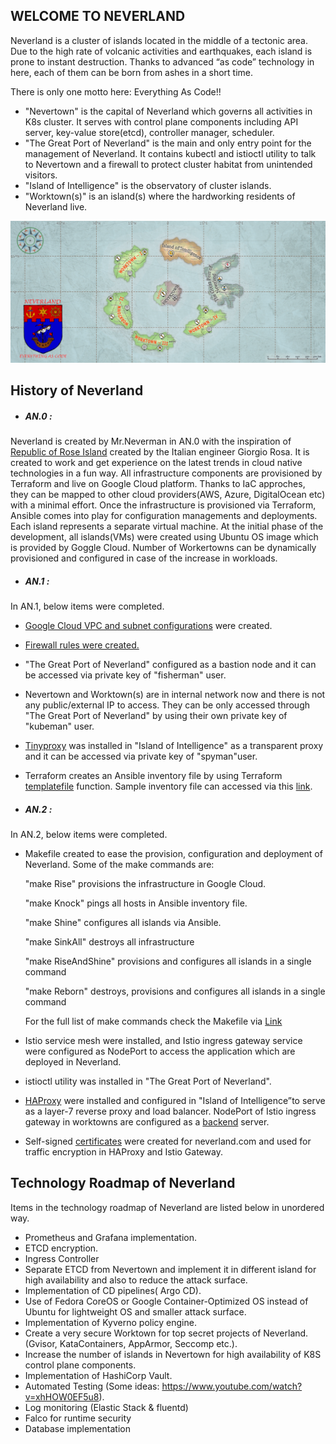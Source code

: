 ## WELCOME TO NEVERLAND
Neverland is a cluster of islands located in the middle of a tectonic area. Due to the high rate of volcanic activities and earthquakes, each island is prone to instant destruction. Thanks to advanced “as code” technology in here, each of them can be born from ashes in a short time.

There is only one motto here: Everything As Code!!

- "Nevertown" is the capital of Neverland which governs all activities in K8s cluster. It serves with control plane components including API server, key-value store(etcd), controller manager, scheduler.
- "The Great Port of Neverland" is the main and only entry point for the management of Neverland. It contains kubectl and istioctl utility to talk to Nevertown and a firewall to protect cluster habitat from unintended visitors.
- "Island of Intelligence" is the observatory of cluster islands.
- "Worktown(s)" is  an island(s) where the hardworking residents of Neverland live.

![](https://github.com/mrneverman/NEVERLAND/blob/main/map/map.png)


## History of Neverland

- ##### AN.0 :
Neverland is created by Mr.Neverman in AN.0 with the inspiration of [Republic of Rose Island](https://en.wikipedia.org/wiki/Republic_of_Rose_Island) created by the Italian engineer Giorgio Rosa. It is created to work and get experience on the latest trends in cloud native technologies in a fun way. All infrastructure components are provisioned by Terraform and live on Google Cloud platform. Thanks to IaC approches, they can be mapped to other cloud providers(AWS, Azure, DigitalOcean etc) with a minimal effort. Once the infrastructure is provisioned via Terraform, Ansible comes into play for configuration managements and deployments. Each island represents a separate virtual machine. At the initial phase of the development, all islands(VMs) were created using Ubuntu OS image which is provided by Goggle Cloud. Number of Workertowns can be dynamically provisioned and configured in case of the increase in workloads.
- ##### AN.1 :
 In AN.1, below items were completed.
- [Google Cloud VPC and  subnet configurations](https://github.com/mrneverman/NEVERLAND/blob/e9127e4742b800ff91d4a4c4cdfadd701a310f0a/terraform/network_firewall.tf "Google Cloud VPC and  subnet configurations") were created.
- [Firewall rules were created.](https://github.com/mrneverman/NEVERLAND/blob/e9127e4742b800ff91d4a4c4cdfadd701a310f0a/terraform/network_firewall.tf "Firewall rules were created.")
- "The Great Port of Neverland"  configured as a bastion node and it can be accessed via private key of "fisherman" user.
- Nevertown and Worktown(s) are in internal network now and there is not any public/external IP to access. They can be only accessed through "The Great Port of Neverland" by using their own private key of "kubeman" user.
- [Tinyproxy](http://tinyproxy.github.io/ "Tinyproxy") was installed in "Island of Intelligence" as a transparent proxy and it can be accessed via private key of "spyman"user.
- Terraform creates an Ansible inventory file by using Terraform [templatefile](https://www.terraform.io/language/functions/templatefile "templatefile") function. Sample inventory file can accessed via this [link](https://github.com/mrneverman/NEVERLAND/blob/e9127e4742b800ff91d4a4c4cdfadd701a310f0a/ansible/inventory_sample.cfg "link").

- ##### AN.2 :
In AN.2, below items were completed.
- Makefile created to ease the provision, configuration and deployment of Neverland.
Some of the make commands are:

  "make Rise" provisions the infrastructure in Google Cloud.

  "make Knock" pings all hosts in Ansible inventory file.

  "make Shine" configures all islands via Ansible.

  "make SinkAll" destroys all infrastructure

  "make RiseAndShine" provisions and configures all islands in a single command

  "make Reborn" destroys, provisions and configures all islands in a single command

  For the full list of make commands check the Makefile via [Link](https://github.com/mrneverman/NEVERLAND/blob/main/Makefile "Link")
- Istio service mesh were installed, and Istio ingress gateway service were configured as NodePort to access the application which are deployed in Neverland.
- istioctl utility was installed in "The Great Port of Neverland".
- [HAProxy](http://www.haproxy.org/ "HAProxy") were installed and configured in "Island of Intelligence”to serve as a layer-7 reverse proxy and load balancer. NodePort of Istio ingress gateway in worktowns are configured as a [backend](https://github.com/mrneverman/NEVERLAND/blob/main/ansible/island-of-intelligence_init.yaml#L88 "backend") server.
- Self-signed [certificates](https://github.com/mrneverman/NEVERLAND/blob/c797b49a67b65703c0d48023619ea164fb742fd5/ansible/island-of-intelligence_init.yaml#L57 "certificates") were created for neverland.com and used for traffic encryption in HAProxy and Istio Gateway.

## Technology Roadmap of Neverland
Items in the technology roadmap of Neverland are listed  below in unordered way.
- Prometheus and Grafana implementation.
- ETCD encryption.
- Ingress Controller
- Separate ETCD from Nevertown and implement it in different island for high availability and also to reduce the attack surface.
- Implementation of CD pipelines( Argo CD).
- Use of Fedora CoreOS or Google Container-Optimized OS instead of Ubuntu for lightweight OS and smaller attack surface.
- Implementation of Kyverno policy engine.
- Create a very secure Worktown for top secret projects of Neverland. (Gvisor, KataContainers, AppArmor, Seccomp etc.).
- Increase the number of islands in Nevertown for high availability of K8S control plane components.
- Implementation of HashiCorp Vault.
- Automated Testing (Some ideas: https://www.youtube.com/watch?v=xhHOW0EF5u8).
- Log monitoring (Elastic Stack & fluentd)
- Falco for runtime security
- Database implementation
